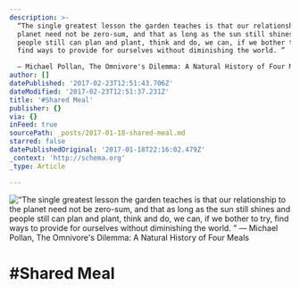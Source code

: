 ```yaml
---
description: >-
  “The single greatest lesson the garden teaches is that our relationship to the
  planet need not be zero-sum, and that as long as the sun still shines and
  people still can plan and plant, think and do, we can, if we bother to try,
  find ways to provide for ourselves without diminishing the world. ” 

  ― Michael Pollan, The Omnivore's Dilemma: A Natural History of Four Meals
author: []
datePublished: '2017-02-23T12:51:43.706Z'
dateModified: '2017-02-23T12:51:37.231Z'
title: '#Shared Meal'
publisher: {}
via: {}
inFeed: true
sourcePath: _posts/2017-01-18-shared-meal.md
starred: false
datePublishedOriginal: '2017-01-18T22:16:02.479Z'
_context: 'http://schema.org'
_type: Article

---
```

![“The single greatest lesson the garden teaches is that our relationship to the planet need not be zero-sum, and that as long as the sun still shines and people still can plan and plant, think and do, we can, if we bother to try, find ways to provide for ourselves without diminishing the world. ” 
― Michael Pollan, The Omnivore's Dilemma: A Natural History of Four Meals](https://the-grid-user-content.s3-us-west-2.amazonaws.com/b4646b42-94a1-47fa-9474-65b18387e860.jpg)

# \#Shared Meal
